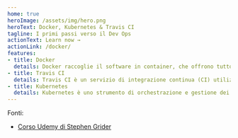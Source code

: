 ```yaml
---
home: true
heroImage: /assets/img/hero.png
heroText: Docker, Kubernetes & Travis CI
tagline: I primi passi verso il Dev Ops
actionText: Learn now →
actionLink: /docker/
features:
- title: Docker
  details: Docker raccoglie il software in container, che offrono tutto il necessario per la loro corretta esecuzione, incluse librerie, strumenti di sistema, codice e runtime.
- title: Travis CI
  details: Travis CI è un servizio di integrazione continua (CI) utilizzato per creare e testare progetti software
- title: Kubernetes
  details: Kubernetes è uno strumento di orchestrazione e gestione dei container. È ideale per tutti i business che hanno bisogno di una soluzione in HA (Alta Disponibilità) e garantisce la continuità del servizio con SLA prossimi al 100%.
---
```

Fonti:<br>
- [Corso Udemy di Stephen Grider](https://www.udemy.com/course/docker-and-kubernetes-the-complete-guide/)
